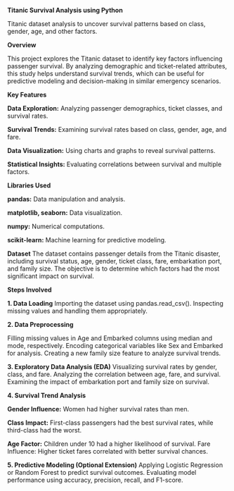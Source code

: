 **Titanic Survival Analysis using Python**

Titanic dataset analysis to uncover survival patterns based on class, gender, age, and other factors.

**Overview**

This project explores the Titanic dataset to identify key factors influencing passenger survival. By analyzing demographic and ticket-related attributes, this study helps understand survival trends, which can be useful for predictive modeling and decision-making in similar emergency scenarios.

**Key Features**

**Data Exploration:** Analyzing passenger demographics, ticket classes, and survival rates.

**Survival Trends:** Examining survival rates based on class, gender, age, and fare.

**Data Visualization:** Using charts and graphs to reveal survival patterns.

**Statistical Insights:** Evaluating correlations between survival and multiple factors.

**Libraries Used**

**pandas:** Data manipulation and analysis.

**matplotlib, seaborn:** Data visualization.

**numpy:** Numerical computations.

**scikit-learn:** Machine learning for predictive modeling.

**Dataset**
The dataset contains passenger details from the Titanic disaster, including survival status, age, gender, ticket class, fare, embarkation port, and family size. The objective is to determine which factors had the most significant impact on survival.

**Steps Involved**

**1. Data Loading**
Importing the dataset using pandas.read_csv().
Inspecting missing values and handling them appropriately.

**2. Data Preprocessing**

Filling missing values in Age and Embarked columns using median and mode, respectively.
Encoding categorical variables like Sex and Embarked for analysis.
Creating a new family size feature to analyze survival trends.

**3. Exploratory Data Analysis (EDA)**
Visualizing survival rates by gender, class, and fare.
Analyzing the correlation between age, fare, and survival.
Examining the impact of embarkation port and family size on survival.

**4. Survival Trend Analysis**

**Gender Influence:** Women had higher survival rates than men.

**Class Impact:** First-class passengers had the best survival rates, while third-class had the worst.

**Age Factor:** Children under 10 had a higher likelihood of survival.
Fare Influence: Higher ticket fares correlated with better survival chances.

**5. Predictive Modeling (Optional Extension)**
Applying Logistic Regression or Random Forest to predict survival outcomes.
Evaluating model performance using accuracy, precision, recall, and F1-score.
